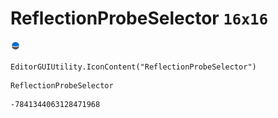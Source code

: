 # ReflectionProbeSelector `16x16`
<img src="/img/ReflectionProbeSelector.png" width=16 height=16>

``` CSharp
EditorGUIUtility.IconContent("ReflectionProbeSelector")
```
```
ReflectionProbeSelector
```
```
-7841344063128471968
```
